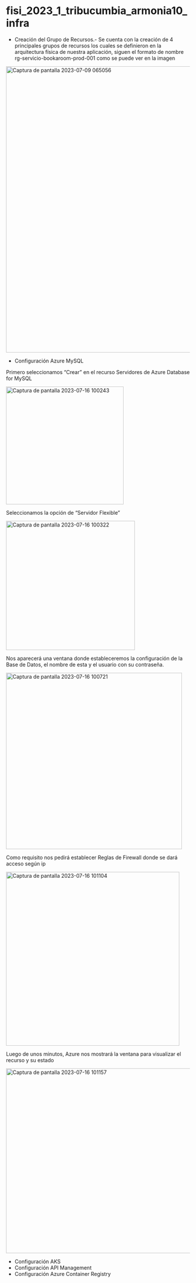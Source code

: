 # fisi_2023_1_tribucumbia_armonia10_infra
- Creación del Grupo de Recursos.- Se cuenta con la creación de 4 principales grupos de recursos los cuales se definieron en la arquitectura física de nuestra aplicación, siguen el formato de nombre rg-servicio-bookaroom-prod-001 como se puede ver en la imagen
<img width="782" alt="Captura de pantalla 2023-07-09 065056" src="https://github.com/grupo2armonia10/fisi_2023_1_tribucumbia_armonia10_infra/assets/138836209/2cddcf3c-b218-4260-a1ac-992560d69522">

- Configuración Azure MySQL

Primero seleccionamos “Crear” en el recurso Servidores de Azure Database for MySQL

<img width="322" alt="Captura de pantalla 2023-07-16 100243" src="https://github.com/grupo2armonia10/fisi_2023_1_tribucumbia_armonia10_infra/assets/138836209/e88f3e64-3b13-4c5c-8bbe-885c275cb175">

Seleccionamos la opción de “Servidor Flexible”

<img width="353" alt="Captura de pantalla 2023-07-16 100322" src="https://github.com/grupo2armonia10/fisi_2023_1_tribucumbia_armonia10_infra/assets/138836209/851380e7-a393-45d6-b959-3be1009d1bc7">

Nos aparecerá una ventana donde estableceremos la configuración de la Base de Datos, el nombre de esta y el usuario con su contraseña.

<img width="482" alt="Captura de pantalla 2023-07-16 100721" src="https://github.com/grupo2armonia10/fisi_2023_1_tribucumbia_armonia10_infra/assets/138836209/c28d0f20-cedf-42e1-97d4-819c091e2e79">

Como requisito nos pedirá establecer Reglas de Firewall donde se dará acceso según ip

<img width="475" alt="Captura de pantalla 2023-07-16 101104" src="https://github.com/grupo2armonia10/fisi_2023_1_tribucumbia_armonia10_infra/assets/138836209/becacdbc-5565-4c4d-9430-99a1dc581d76">

Luego de unos minutos, Azure nos mostrará la ventana para visualizar el recurso y su estado

<img width="505" alt="Captura de pantalla 2023-07-16 101157" src="https://github.com/grupo2armonia10/fisi_2023_1_tribucumbia_armonia10_infra/assets/138836209/d03424a1-f9d8-4856-a9aa-7b9e3825a216">

- Configuración AKS
- Configuración API Management
- Configuración Azure Container Registry
